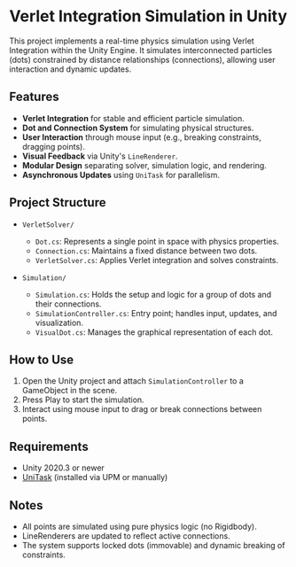 # Verlet Integration Simulation in Unity

This project implements a real-time physics simulation using Verlet Integration within the Unity Engine. It simulates interconnected particles (dots) constrained by distance relationships (connections), allowing user interaction and dynamic updates.

## Features

- **Verlet Integration** for stable and efficient particle simulation.
- **Dot and Connection System** for simulating physical structures.
- **User Interaction** through mouse input (e.g., breaking constraints, dragging points).
- **Visual Feedback** via Unity's `LineRenderer`.
- **Modular Design** separating solver, simulation logic, and rendering.
- **Asynchronous Updates** using `UniTask` for parallelism.

## Project Structure

- `VerletSolver/`
  - `Dot.cs`: Represents a single point in space with physics properties.
  - `Connection.cs`: Maintains a fixed distance between two dots.
  - `VerletSolver.cs`: Applies Verlet integration and solves constraints.

- `Simulation/`
  - `Simulation.cs`: Holds the setup and logic for a group of dots and their connections.
  - `SimulationController.cs`: Entry point; handles input, updates, and visualization.
  - `VisualDot.cs`: Manages the graphical representation of each dot.

## How to Use

1. Open the Unity project and attach `SimulationController` to a GameObject in the scene.
2. Press Play to start the simulation.
3. Interact using mouse input to drag or break connections between points.

## Requirements

- Unity 2020.3 or newer
- [UniTask](https://github.com/Cysharp/UniTask) (installed via UPM or manually)

## Notes

- All points are simulated using pure physics logic (no Rigidbody).
- LineRenderers are updated to reflect active connections.
- The system supports locked dots (immovable) and dynamic breaking of constraints.
